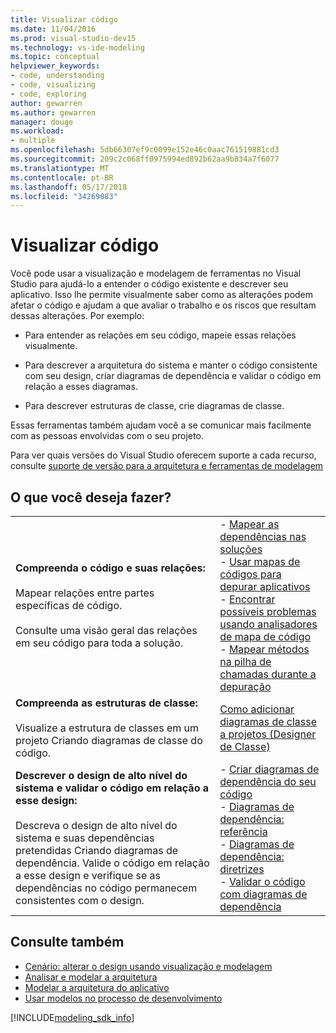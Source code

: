 ```yaml
---
title: Visualizar código
ms.date: 11/04/2016
ms.prod: visual-studio-dev15
ms.technology: vs-ide-modeling
ms.topic: conceptual
helpviewer_keywords:
- code, understanding
- code, visualizing
- code, exploring
author: gewarren
ms.author: gewarren
manager: douge
ms.workload:
- multiple
ms.openlocfilehash: 5db66307ef9c0099e152e46c0aac761519881cd3
ms.sourcegitcommit: 209c2c068ff0975994ed892b62aa9b834a7f6077
ms.translationtype: MT
ms.contentlocale: pt-BR
ms.lasthandoff: 05/17/2018
ms.locfileid: "34269083"
---
```

# <a name="visualize-code"></a>Visualizar código

Você pode usar a visualização e modelagem de ferramentas no Visual Studio para ajudá-lo a entender o código existente e descrever seu aplicativo. Isso lhe permite visualmente saber como as alterações podem afetar o código e ajudam a que avaliar o trabalho e os riscos que resultam dessas alterações. Por exemplo:

- Para entender as relações em seu código, mapeie essas relações visualmente.

- Para descrever a arquitetura do sistema e manter o código consistente com seu design, criar diagramas de dependência e validar o código em relação a esses diagramas.

- Para descrever estruturas de classe, crie diagramas de classe.

Essas ferramentas também ajudam você a se comunicar mais facilmente com as pessoas envolvidas com o seu projeto.

Para ver quais versões do Visual Studio oferecem suporte a cada recurso, consulte [suporte de versão para a arquitetura e ferramentas de modelagem](../modeling/what-s-new-for-design-in-visual-studio.md#VersionSupport)

## <a name="what-do-you-want-to-do"></a>O que você deseja fazer?

|||
|-|-|
|**Compreenda o código e suas relações:**<br /><br /> Mapear relações entre partes específicas de código.<br /><br /> Consulte uma visão geral das relações em seu código para toda a solução.|- [Mapear as dependências nas soluções](../modeling/map-dependencies-across-your-solutions.md)<br />- [Usar mapas de códigos para depurar aplicativos](../modeling/use-code-maps-to-debug-your-applications.md)<br />- [Encontrar possíveis problemas usando analisadores de mapa de código](../modeling/find-potential-problems-using-code-map-analyzers.md)<br />- [Mapear métodos na pilha de chamadas durante a depuração](../debugger/map-methods-on-the-call-stack-while-debugging-in-visual-studio.md)|
|**Compreenda as estruturas de classe:**<br /><br /> Visualize a estrutura de classes em um projeto Criando diagramas de classe do código.|[Como adicionar diagramas de classe a projetos (Designer de Classe)](../ide/how-to-add-class-diagrams-to-projects-class-designer.md)|
|**Descrever o design de alto nível do sistema e validar o código em relação a esse design:**<br /><br /> Descreva o design de alto nível do sistema e suas dependências pretendidas Criando diagramas de dependência. Valide o código em relação a esse design e verifique se as dependências no código permanecem consistentes com o design.|- [Criar diagramas de dependência do seu código](../modeling/create-layer-diagrams-from-your-code.md)<br />- [Diagramas de dependência: referência](../modeling/layer-diagrams-reference.md)<br />- [Diagramas de dependência: diretrizes](../modeling/layer-diagrams-guidelines.md)<br />- [Validar o código com diagramas de dependência](../modeling/validate-code-with-layer-diagrams.md)|

## <a name="see-also"></a>Consulte também

- [Cenário: alterar o design usando visualização e modelagem](../modeling/scenario-change-your-design-using-visualization-and-modeling.md)
- [Analisar e modelar a arquitetura](../modeling/analyze-and-model-your-architecture.md)
- [Modelar a arquitetura do aplicativo](../modeling/model-your-app-s-architecture.md)
- [Usar modelos no processo de desenvolvimento](../modeling/use-models-in-your-development-process.md)

[!INCLUDE[modeling_sdk_info](includes/modeling_sdk_info.md)]
